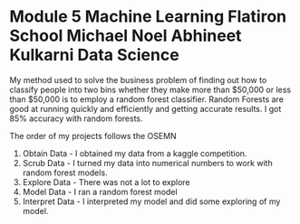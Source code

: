 # Module 5 Machine Learning Flatiron School Michael Noel Abhineet Kulkarni Data Science
My method used to solve the business problem of finding out how to classify people into two bins whether they make more than $50,000 or less than $50,000
is to employ a random forest classifier. Random Forests are good at running quickly and efficiently and getting accurate results. 
I got 85% accuracy with random forests. 

The order of my projects follows the OSEMN

1. Obtain Data - I obtained my data from a kaggle competition.
2. Scrub Data - I turned my data into numerical numbers to work with random forest models.
3. Explore Data - There was not a lot to explore
4. Model Data - I ran a random forest model
5. Interpret Data - I interpreted my model and did some exploring of my model. 
